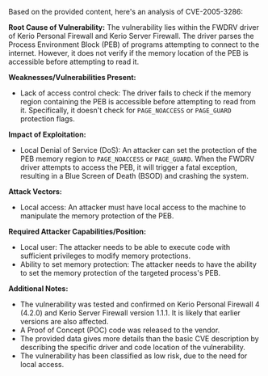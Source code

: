 Based on the provided content, here's an analysis of CVE-2005-3286:

**Root Cause of Vulnerability:**
The vulnerability lies within the FWDRV driver of Kerio Personal Firewall and Kerio Server Firewall. The driver parses the Process Environment Block (PEB) of programs attempting to connect to the internet. However, it does not verify if the memory location of the PEB is accessible before attempting to read it.

**Weaknesses/Vulnerabilities Present:**
- Lack of access control check: The driver fails to check if the memory region containing the PEB is accessible before attempting to read from it. Specifically, it doesn't check for `PAGE_NOACCESS` or `PAGE_GUARD` protection flags.

**Impact of Exploitation:**
- Local Denial of Service (DoS): An attacker can set the protection of the PEB memory region to `PAGE_NOACCESS` or `PAGE_GUARD`. When the FWDRV driver attempts to access the PEB, it will trigger a fatal exception, resulting in a Blue Screen of Death (BSOD) and crashing the system.

**Attack Vectors:**
- Local access: An attacker must have local access to the machine to manipulate the memory protection of the PEB.

**Required Attacker Capabilities/Position:**
- Local user: The attacker needs to be able to execute code with sufficient privileges to modify memory protections.
- Ability to set memory protection: The attacker needs to have the ability to set the memory protection of the targeted process's PEB.

**Additional Notes:**
- The vulnerability was tested and confirmed on Kerio Personal Firewall 4 (4.2.0) and Kerio Server Firewall version 1.1.1. It is likely that earlier versions are also affected.
- A Proof of Concept (POC) code was released to the vendor.
- The provided data gives more details than the basic CVE description by describing the specific driver and code location of the vulnerability.
- The vulnerability has been classified as low risk, due to the need for local access.